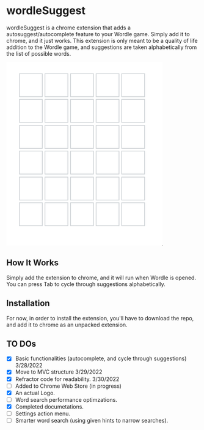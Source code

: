 # wordleSuggest
wordleSuggest is a chrome extension that adds a autosuggest/autocomplete feature to your Wordle game. Simply add it to chrome,
and it just works. This extension is only meant to be a quality of life addition to the Wordle game, and suggestions
are taken alphabetically from the list of possible words.

![wordleSugges demo](./demo/demo2.gif)

## How It Works
Simply add the extension to chrome, and it will run when Wordle is opened. You can press Tab to cycle through
suggestions alphabetically.

## Installation
For now, in order to install the extension, you'll have to download the repo, and add it to chrome as an unpacked extension.

## TO DOs
- [x] Basic functionalities (autocomplete, and cycle through suggestions) 3/28/2022
- [x] Move to MVC structure 3/29/2022
- [x] Refractor code for readability. 3/30/2022
- [ ] Added to Chrome Web Store (in progress)
- [x] An actual Logo.
- [ ] Word search performance optimzations.
- [x] Completed documetations.
- [ ] Settings action menu.
- [ ] Smarter word search (using given hints to narrow searches).
